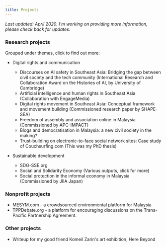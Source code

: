 ```yaml
---
title: Projects
---
```


*Last updated: April 2020. I'm working on providing more information, please check back for updates.* 

### Research projects
Grouped under themes, click to find out more: 
- Digital rights and communication
  - Discourses on AI safety in Southeast Asia: Bridging the gap between civil society and the tech community (International Research and Collaboration Award on the Histories of AI, by University of Cambridge)
  - Artificial intelligence and human rights in Southeast Asia (Collaboration with EngageMedia) 
  - Digital rights movement in Southeast Asia: Conceptual framework and movement building (Commissioned research paper by SHAPE-SEA)
  - Freedom of assembly and association online in Malaysia (Commissioned by APC-IMPACT)
  - Blogs and democratisation in Malaysia: a new civil society in the making?
  - Trust-building on electronic-to-face social network sites: Case study of Couchsurfing.com (This was my PhD thesis)

- Sustainable development
  - SDG-SSE.org 
  - Social and Solidarity Economy (Various outputs, click for more)
  - Social protection in the informal economy in Malaysia (Commissioned by JIIA Japan)

### Nonprofit projects
- MESYM.com - a crowdsourced environmental platform for Malaysia 
- TPPDebate.org - a platform for encouraging discussions on the Trans-Pacific Partnership Agreement. 

### Other projects
- Writeup for my good friend Komeil Zarin's art exhibition, Here Beyond

